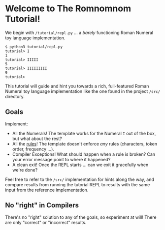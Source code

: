 # Welcome to The Romnomnom Tutorial!

We begin with `/tutorial/repl.py` ... a _barely_ functioning Roman Numeral toy language implementation.

```
$ python3 tutorial/repl.py
tutorial> I
1
tutorial> IIIII
5
tutorial> IIIIIIIII
9
tutorial>
```

This tutorial will guide and hint you towards a rich, full-featured Roman Numeral toy language implementation like the
one found in the project `/src/` directory.

## Goals

Implement: 

- All the Numerals! The template works for the Numeral `I` out of the box, but what about the rest?
- All the [rules](https://projecteuler.net/about=roman_numerals)! The template doesn't enforce _any_ rules (characters, token order, frequency ...).
- Compiler Exceptions! What should happen when a rule is broken? Can your error message point to where it happened?
- A clean exit! Once the REPL starts ... can we exit it gracefully when we're done?

Feel free to refer to the `/src/` implementation for hints along the way, and compare results from running the tutorial
REPL to results with the same input from the reference implementation.

## No "right" in Compilers

There's no "right" solution to any of the goals, so experiment at will! There are only "correct" or "incorrect" results.
